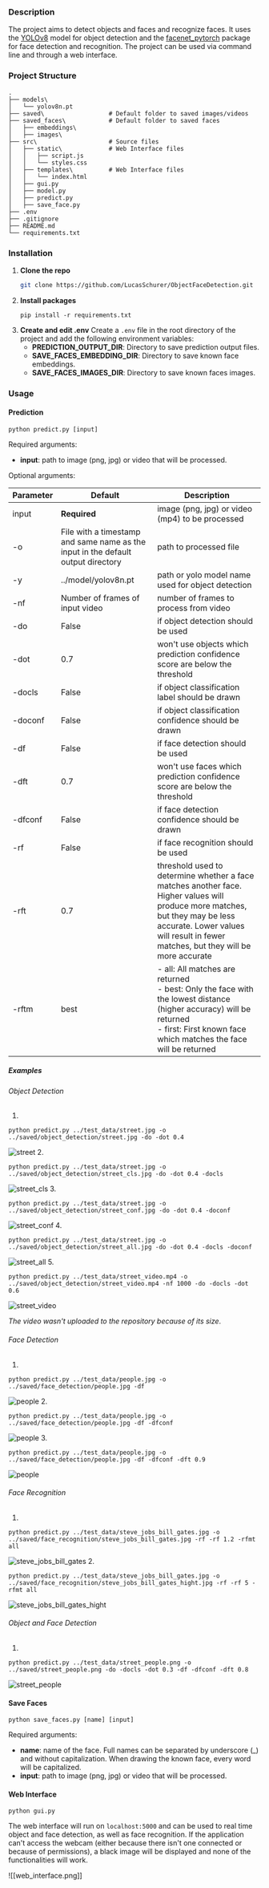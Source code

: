 ### Description

The project aims to detect objects and faces and recognize faces. It uses the [YOLOv8](https://github.com/ultralytics/ultralytics) model for object detection and the [facenet_pytorch](https://github.com/timesler/facenet-pytorch) package for face detection and recognition. The project can be used via command line and through a web interface.
### Project Structure

```
.
├── models\				
│   └── yolov8n.pt		
├── saved\                  # Default folder to saved images/videos
├── saved_faces\            # Default folder to saved faces
│   ├── embeddings\
│   ├── images\
├── src\					# Source files
│   ├── static\			    # Web Interface files
│   │   ├── script.js	
│   │   └── styles.css
│   ├── templates\		    # Web Interface files
│   │   └── index.html	
│   ├── gui.py			
│   ├── model.py			
│   ├── predict.py		
│   ├── save_face.py		
├── .env					
├── .gitignore
├── README.md		
└── requirements.txt
```
### Installation

1. **Clone the repo**
	```sh
	git clone https://github.com/LucasSchurer/ObjectFaceDetection.git
	```
2. **Install packages**
	```
	pip install -r requirements.txt
	```
3. **Create and edit .env**
	Create a `.env` file in the root directory of the project and add the following environment variables: 
	 * **PREDICTION_OUTPUT_DIR**: Directory to save prediction output files.
	 * **SAVE_FACES_EMBEDDING_DIR**: Directory to save known face embeddings.
	 * **SAVE_FACES_IMAGES_DIR**: Directory to save known faces images.
### Usage
#### Prediction

```
python predict.py [input]
```

Required arguments:

* **input**: path to image (png, jpg) or video that will be processed.

Optional arguments:

| Parameter | Default                                                                          | Description                                                                                                                                                                                                        |
| --------- | -------------------------------------------------------------------------------- | ------------------------------------------------------------------------------------------------------------------------------------------------------------------------------------------------------------------ |
| input     | **Required**                                                                     | image (png, jpg) or video (mp4) to be processed                                                                                                                                                                    |
| -o        | File with a timestamp and same name as the input in the default output directory | path to processed file                                                                                                                                                                                             |
| -y        | ../model/yolov8n.pt                                                              | path or yolo model name used for object detection                                                                                                                                                                  |
| -nf       | Number of frames of input video                                                  | number of frames to process from video                                                                                                                                                                             |
| -do       | False                                                                            | if object detection should be used                                                                                                                                                                                 |
| -dot      | 0.7                                                                              | won't use objects which prediction confidence score are below the threshold                                                                                                                                        |
| -docls    | False                                                                            | if object classification label should be drawn                                                                                                                                                                     |
| -doconf   | False                                                                            | if object classification confidence should be drawn                                                                                                                                                                |
| -df       | False                                                                            | if face detection should be used                                                                                                                                                                                   |
| -dft      | 0.7                                                                              | won't use faces which prediction confidence score are below the threshold                                                                                                                                          |
| -dfconf   | False                                                                            | if face detection confidence should be drawn                                                                                                                                                                       |
| -rf       | False                                                                            | if face recognition should be used                                                                                                                                                                                 |
| -rft      | 0.7                                                                              | threshold used to determine whether a face matches another face. Higher values will produce more matches, but they may be less accurate. Lower values will result in fewer matches, but they will be more accurate |
| -rftm     | best                                                                             | - all: All matches are returned<br>- best: Only the face with the lowest distance (higher accuracy) will be returned<br>- first: First known face which matches the face      will be returned                     

##### Examples
###### Object Detection
1. 
```
python predict.py ../test_data/street.jpg -o ../saved/object_detection/street.jpg -do -dot 0.4
```
![street](saved/object_detection/street.jpg)
2. 
```
python predict.py ../test_data/street.jpg -o ../saved/object_detection/street_cls.jpg -do -dot 0.4 -docls
```
![street_cls](../saved/object_detection/street_cls.jpg)
3. 
```
python predict.py ../test_data/street.jpg -o ../saved/object_detection/street_conf.jpg -do -dot 0.4 -doconf
```
![street_conf](../saved/object_detection/street_conf.jpg)
4. 
```
python predict.py ../test_data/street.jpg -o ../saved/object_detection/street_all.jpg -do -dot 0.4 -docls -doconf
```
![street_all](../saved/object_detection/street_all.jpg)
5. 
```
python predict.py ../test_data/street_video.mp4 -o ../saved/object_detection/street_video.mp4 -nf 1000 -do -docls -dot 0.6
```
![street_video](../saved/object_detection/street_video.gif)

*The video wasn't uploaded to the repository because of its size*.
###### Face Detection
1. 
```
python predict.py ../test_data/people.jpg -o ../saved/face_detection/people.jpg -df
```
![people](../saved/face_detection/people.jpg)
2. 
```
python predict.py ../test_data/people.jpg -o ../saved/face_detection/people.jpg -df -dfconf
```
![people](../saved/face_detection/people_conf.jpg)
3. 
```
python predict.py ../test_data/people.jpg -o ../saved/face_detection/people.jpg -df -dfconf -dft 0.9
```
![people](../saved/face_detection/people_t9.jpg)
###### Face Recognition
1. 
```
python predict.py ../test_data/steve_jobs_bill_gates.jpg -o ../saved/face_recognition/steve_jobs_bill_gates.jpg -rf -rf 1.2 -rfmt all
```
![steve_jobs_bill_gates](../saved/face_recognition/steve_jobs_bill_gates.png)
2. 
```
python predict.py ../test_data/steve_jobs_bill_gates.jpg -o ../saved/face_recognition/steve_jobs_bill_gates_hight.jpg -rf -rf 5 -rfmt all
```
![steve_jobs_bill_gates_hight](../saved/face_recognition/steve_jobs_bill_gates_hight.png)


###### Object and Face Detection
1. 
```
python predict.py ../test_data/street_people.png -o ../saved/street_people.png -do -docls -dot 0.3 -df -dfconf -dft 0.8
```
![street_people](../saved/street_people.png)
#### Save Faces

```
python save_faces.py [name] [input]
```

Required arguments:

* **name**: name of the face. Full names can be separated by underscore (\_) and without capitalization. When drawing the known face, every word will be capitalized.
* **input**: path to image (png, jpg) or video that will be processed.

#### Web Interface

```
python gui.py
```

The web interface will run on `localhost:5000` and can be used to real time object and face detection, as well as face recognition. If the application can't access the webcam (either because there isn't one connected or because of permissions), a black image will be displayed and none of the functionalities will work.

![[web_interface.png]]
